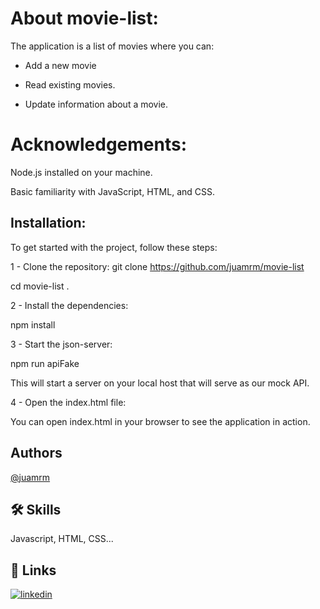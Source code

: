 # About movie-list:

The application is a list of movies where you can:

- Add a new movie

- Read existing movies.

- Update information about a movie.

# Acknowledgements:

Node.js installed on your machine.

Basic familiarity with JavaScript, HTML, and CSS.

## Installation:

To get started with the project, follow these steps:

1 - Clone the repository:
git clone https://github.com/juamrm/movie-list

cd movie-list .

2 - Install the dependencies:

npm install

3 - Start the json-server:

npm run apiFake

This will start a server on your local host that will serve as our mock API.

4 - Open the index.html file:

You can open index.html in your browser to see the application in action.

## Authors

[@juamrm](https://www.github.com/juamrm)

## 🛠 Skills

Javascript, HTML, CSS...

## 🔗 Links

[![linkedin](https://img.shields.io/badge/linkedin-0A66C2?style=for-the-badge&logo=linkedin&logoColor=white)](https://www.linkedin.com/in/julianaamrm/)

